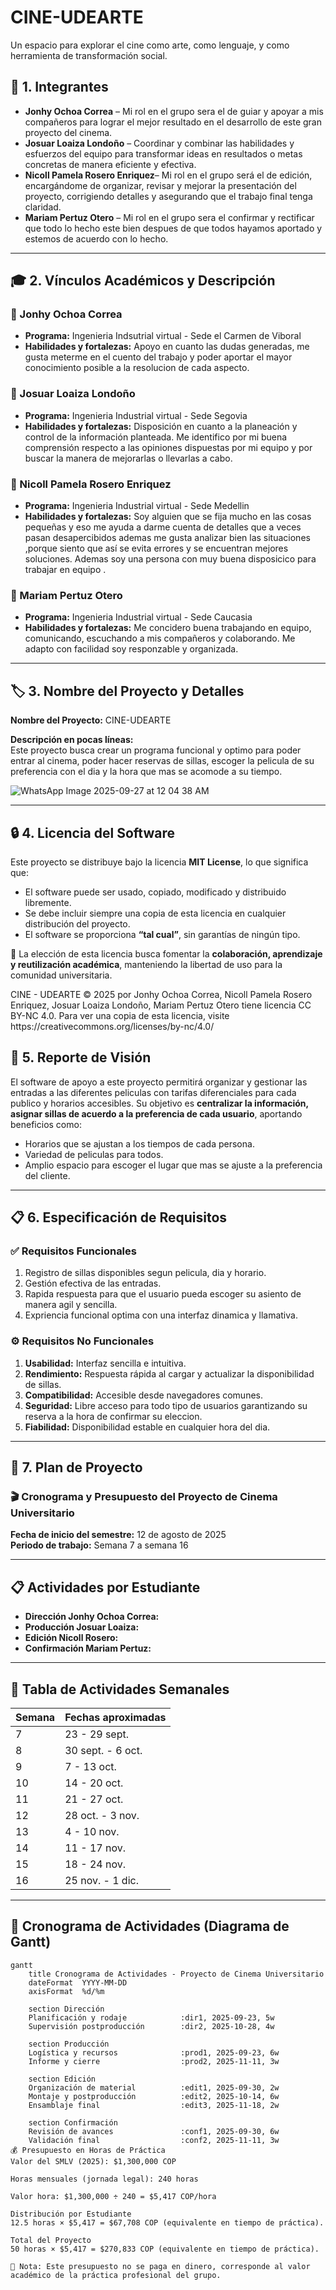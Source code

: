 # CINE-UDEARTE

Un espacio para explorar el cine como arte, como lenguaje, y como herramienta de transformación social.

## 👥 1. Integrantes  

- **Jonhy Ochoa Correa** – Mi rol en el grupo sera el de guiar y apoyar a mis compañeros para
  lograr el mejor resultado en el desarrollo de este gran proyecto del cinema.  
- **Josuar Loaiza Londoño** – Coordinar y combinar las habilidades y esfuerzos del equipo para transformar ideas en resultados    o metas concretas de manera eficiente y efectiva.  
- **Nicoll Pamela Rosero Enriquez**– Mi rol en el grupo será el de edición, encargándome de organizar, revisar y mejorar la        presentación del proyecto, corrigiendo detalles y asegurando que el trabajo final tenga claridad.  
- **Mariam Pertuz Otero** – Mi rol en el grupo sera el confirmar y rectificar que todo lo hecho este bien despues de que todos    hayamos aportado y estemos de acuerdo con lo hecho.  

---

## 🎓 2. Vínculos Académicos y Descripción  

### 👤 Jonhy Ochoa Correa  
- **Programa:** Ingenieria Indsutrial virtual - Sede el Carmen de Viboral  
- **Habilidades y fortalezas:** Apoyo en cuanto las dudas generadas, me gusta meterme en el cuento del trabajo
  y poder aportar el mayor conocimiento posible a la resolucion de cada aspecto.  

### 👤 Josuar Loaiza Londoño 
- **Programa:** Ingenieria Industrial virtual - Sede Segovia 
- **Habilidades y fortalezas:** Disposición en cuanto a la planeación y control de la información planteada. Me identifico
  por mi buena comprensión respecto a las opiniones dispuestas por mi equipo y por buscar la manera de mejorarlas o llevarlas
  a cabo.  

### 👤 Nicoll Pamela Rosero Enriquez  
- **Programa:** Ingenieria Industrial virtual - Sede Medellin  
- **Habilidades y fortalezas:** Soy alguien que se fija mucho en las cosas pequeñas y eso me ayuda a darme cuenta de detalles que a veces pasan desapercibidos ademas me gusta analizar bien las situaciones ,porque siento que así se evita errores y se encuentran mejores soluciones.  Ademas soy una persona con muy buena disposicico para trabajar en equipo .
### 👤 Mariam Pertuz Otero   
- **Programa:** Ingenieria Industrial virtual - Sede Caucasia  
- **Habilidades y fortalezas:** Me concidero buena trabajando en equipo, comunicando, escuchando a mis compañeros y colaborando. Me adapto con facilidad soy responzable y organizada.

---

## 🏷️ 3. Nombre del Proyecto y Detalles  

**Nombre del Proyecto:** CINE-UDEARTE

**Descripción en pocas líneas:**  
Este proyecto busca crear un programa funcional y optimo para poder entrar al cinema, poder hacer reservas de sillas,
escoger la pelicula de su preferencia con el dia y la hora que mas se acomode a su tiempo.


![WhatsApp Image 2025-09-27 at 12 04 38 AM](https://github.com/user-attachments/assets/2b2a7371-1543-41b9-8ea1-2d18329f08a6)


---

## 🔒 4. Licencia del Software  

Este proyecto se distribuye bajo la licencia **MIT License**, lo que significa que:  

- El software puede ser usado, copiado, modificado y distribuido libremente.  
- Se debe incluir siempre una copia de esta licencia en cualquier distribución del proyecto.  
- El software se proporciona **“tal cual”**, sin garantías de ningún tipo.  

📌 La elección de esta licencia busca fomentar la **colaboración, aprendizaje y reutilización académica**, manteniendo la libertad de uso para la comunidad universitaria.  

<font dir="auto" style="vertical-align: inherit;">
    CINE - UDEARTE © 2025 por Jonhy Ochoa Correa, Nicoll Pamela Rosero Enriquez, Josuar Loaiza Londoño, Mariam Pertuz Otero tiene licencia CC BY-NC 4.0. Para ver una copia de esta licencia, visite https://creativecommons.org/licenses/by-nc/4.0/
</font></font>

## 🌟 5. Reporte de Visión  

El software de apoyo a este proyecto permitirá organizar y gestionar las entradas a las diferentes peliculas 
con tarifas diferenciales para cada publico y horarios accesibles.
Su objetivo es **centralizar la información, asignar sillas de acuerdo a la preferencia de cada usuario**, aportando beneficios como:  
- Horarios que se ajustan a los tiempos de cada persona.
- Variedad de peliculas para todos.
- Amplio espacio para escoger el lugar que mas se ajuste a la preferencia del cliente.  

---

## 📋 6. Especificación de Requisitos  

### ✅ Requisitos Funcionales  
1. Registro de sillas disponibles segun pelicula, dia y horario.  
2. Gestión efectiva de las entradas.  
3. Rapida respuesta para que el usuario pueda escoger su asiento de manera agil y sencilla.  
4. Expriencia funcional optima con una interfaz dinamica y llamativa.  

### ⚙️ Requisitos No Funcionales  
1. **Usabilidad:** Interfaz sencilla e intuitiva.  
2. **Rendimiento:** Respuesta rápida al cargar y actualizar la disponibilidad de sillas.  
3. **Compatibilidad:** Accesible desde navegadores comunes.  
4. **Seguridad:** Libre acceso para todo tipo de usuarios garantizando su reserva a la hora de confirmar su eleccion.  
5. **Fiabilidad:** Disponibilidad estable en cualquier hora del dia.  

---

## 📅 7. Plan de Proyecto  

### 🎬 Cronograma y Presupuesto del Proyecto de Cinema Universitario  

**Fecha de inicio del semestre:** 12 de agosto de 2025  
**Periodo de trabajo:** Semana 7 a semana 16  

---

## 📋 Actividades por Estudiante  

- **Dirección Jonhy Ochoa Correa:**   
- **Producción Josuar Loaiza:**  
- **Edición Nicoll Rosero:** 
- **Confirmación Mariam Pertuz:** 

---

## 📅 Tabla de Actividades Semanales  

| Semana | Fechas aproximadas | 
|--------|-------------------|
| 7 | 23 - 29 sept. | 
| 8 | 30 sept. - 6 oct. | 
| 9 | 7 - 13 oct. | 
| 10 | 14 - 20 oct. | 
| 11 | 21 - 27 oct. | 
| 12 | 28 oct. - 3 nov. |
| 13 | 4 - 10 nov. | 
| 14 | 11 - 17 nov. | 
| 15 | 18 - 24 nov. |
| 16 | 25 nov. - 1 dic. |

---

## 📅 Cronograma de Actividades (Diagrama de Gantt)  

```mermaid
gantt
    title Cronograma de Actividades - Proyecto de Cinema Universitario
    dateFormat  YYYY-MM-DD
    axisFormat  %d/%m

    section Dirección
    Planificación y rodaje            :dir1, 2025-09-23, 5w
    Supervisión postproducción        :dir2, 2025-10-28, 4w

    section Producción
    Logística y recursos              :prod1, 2025-09-23, 6w
    Informe y cierre                  :prod2, 2025-11-11, 3w

    section Edición
    Organización de material          :edit1, 2025-09-30, 2w
    Montaje y postproducción          :edit2, 2025-10-14, 6w
    Ensamblaje final                  :edit3, 2025-11-18, 2w

    section Confirmación
    Revisión de avances               :conf1, 2025-09-30, 6w
    Validación final                  :conf2, 2025-11-11, 3w
💰 Presupuesto en Horas de Práctica
Valor del SMLV (2025): $1,300,000 COP

Horas mensuales (jornada legal): 240 horas

Valor hora: $1,300,000 ÷ 240 = $5,417 COP/hora

Distribución por Estudiante
12.5 horas × $5,417 = $67,708 COP (equivalente en tiempo de práctica).

Total del Proyecto
50 horas × $5,417 = $270,833 COP (equivalente en tiempo de práctica).

📌 Nota: Este presupuesto no se paga en dinero, corresponde al valor académico de la práctica profesional del grupo.
